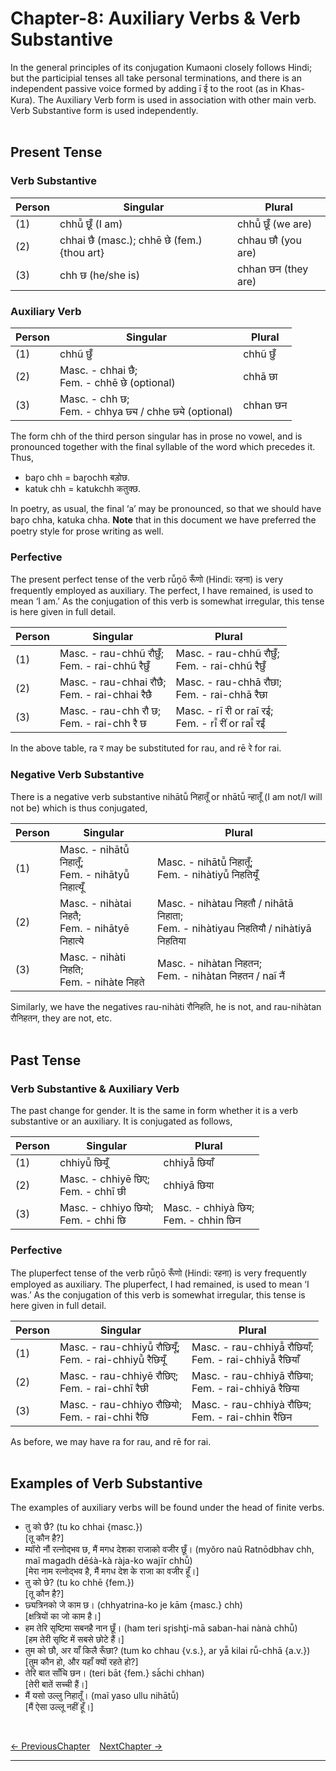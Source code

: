 # Chapter-8: Auxiliary Verbs & Verb Substantive

In the general principles of its conjugation Kumaoni closely follows Hindi; but the participial tenses all take personal terminations, and there is an independent passive voice formed by adding ī ई to the root (as in Khas-Kura). The Auxiliary Verb form is used in association with other main verb. Verb Substantive form is used independently.
<br><br>

## Present Tense

### Verb Substantive
| Person | Singular | Plural |
| ------------- | ------------- | ------------- |
| (1) | chhū̃ छूँ (I am) | chhū̃ छूँ (we are) |
| (2) | chhai छै (masc.); chhē छे (fem.) {thou art} | chhau छौ (you are) |
| (3) | chh छ (he/she is) | chhan छन (they are) |

### Auxiliary Verb
| Person | Singular | Plural |
| ------------- | ------------- | ------------- |
| (1) | chhũ छुँ | chhũ छुँ |
| (2) | Masc. - chhai छै; <br>Fem. - chhē छे (optional) | chhā छा |
| (3) | Masc. - chh छ; <br>Fem. - chhya छ्य / chhe छ्ये (optional) | chhan छन |

The form chh of the third person singular has in prose no vowel, and is pronounced together with the final syllable of the word which precedes it. Thus,
- bar̥o chh = bar̥ochh बड़ोछ.
- katuk chh = katukchh कतुक्छ.

In poetry, as usual, the final ‘a’ may be pronounced, so that we should have bar̥o chha, katuka chha. <b>Note</b> that in this document we have preferred the poetry style for prose writing as well.

### Perfective
The present perfect tense of the verb rū̃n̥ō रूँणो (Hindi: रहना) is very frequently employed as auxiliary. The perfect, I have remained, is used to mean ‘I am.’ As the conjugation of this verb is somewhat irregular, this tense is here given in full detail.

| Person | Singular | Plural |
| ------------- | ------------- | ------------- |
| (1) | Masc. - rau-chhũ रौछुँ; <br>Fem. - rai-chhũ रैछुँ | Masc. - rau-chhũ रौछुँ; <br>Fem. - rai-chhũ रैछुँ |
| (2) | Masc. - rau-chhai रौछै; <br>Fem. - rai-chhai रैछै | Masc. - rau-chhā रौछा; <br>Fem. - rai-chhā रैछा |
| (3) | Masc. - rau-chh रौ छ; <br>Fem. - rai-chh रै छ | Masc. - rī री or raī रई; <br>Fem. - rī̃ रीं or raī̃ रईं |

In the above table, ra र may be substituted for rau, and rē रे for rai.

### Negative Verb Substantive
There is a negative verb substantive nihātū̃ निहातूँ or nhātū̃ न्हातूँ (I am not/I will not be) which is thus conjugated,

| Person | Singular | Plural |
| ------------- | ------------- | ------------- |
| (1) | Masc. - nihātū̃ निहातूँ; <br>Fem. - nihātyū̃ निहात्यूँ | Masc. - nihātū̃ निहातूँ; <br>Fem. - nihàtiyū̃ निहतियूँ |
| (2) | Masc. - nihàtai निहतै; <br>Fem. - nihātyē निहात्ये | Masc. - nihàtau निहतौ / nihātā निहाता; <br>Fem. - nihàtiyau निहतियौ / nihàtiyā निहतिया |
| (3) | Masc. - nihàti निहति; <br>Fem. - nihàte निहते | Masc. - nihàtan निहतन; <br>Fem. - nihàtan निहतन / naĩ नैं |

Similarly, we have the negatives rau-nihàti रौनिहति, he is not, and rau-nihàtan रौनिहतन, they are not, etc.
<br><br>

## Past Tense

### Verb Substantive & Auxiliary Verb
The past change for gender. It is the same in form whether it is a verb substantive or an auxiliary. It is conjugated as follows,

| Person | Singular | Plural |
| ------------- | ------------- | ------------- |
| (1) | chhiyū̃ छियूँ | chhiyā̃ छियाँ |
| (2) | Masc. - chhiyē छिए; <br>Fem. - chhī छी | chhiyā छिया |
| (3) | Masc. - chhiyo छियो; <br>Fem. - chhi छि | Masc. - chhiyà छिय; <br>Fem. - chhin छिन |

### Perfective
The pluperfect tense of the verb rū̃n̥ō रूँणो (Hindi: रहना) is very frequently employed as auxiliary. The pluperfect, I had remained, is used to mean ‘I was.’ As the conjugation of this verb is somewhat irregular, this tense is here given in full detail.

| Person | Singular | Plural |
| ------------- | ------------- | ------------- |
| (1) | Masc. - rau-chhiyū̃ रौछियूँ; <br>Fem. - rai-chhiyū̃ रैछियूँ | Masc. - rau-chhiyā̃ रौछियाँ; <br>Fem. - rai-chhiyā̃ रैछियाँ |
| (2) | Masc. - rau-chhiyē रौछिए; <br>Fem. - rai-chhī रैछी | Masc. - rau-chhiyā रौछिया; <br>Fem. - rai-chhiyā रैछिया |
| (3) | Masc. - rau-chhiyo रौछियो; <br>Fem. - rai-chhi रैछि | Masc. - rau-chhiyà रौछिय; <br>Fem. - rai-chhin रैछिन |

As before, we may have ra for rau, and rē for rai.
<br><br>

## Examples of Verb Substantive
The examples of auxiliary verbs will be found under the head of finite verbs.

- तु को छै? (tu ko chhai {masc.})<br>
[तू कौन है?]
- म्यॉरो नौं रत्नोद्भव छ, मैं मगध देशका राजाको वजीर छूँ। (myŏro naũ Ratnōdbhav chh, maĩ magadh dēśà-kà ràja-ko wajīr chhū̃)<br>
[मेरा नाम रत्नोद्भव है, मैं मगध देश के राजा का वजीर हूँ।]
- तु को छे? (tu ko chhē {fem.})<br>
[तू कौन है?]
- छ्यत्रिनको जे काम छ। (chhyatrina-ko je kām {masc.} chh)<br>
[क्षत्रियों का जो काम है।]
- हम तेरि सृष्टिमा सबनहै नान छूँ। (ham teri sr̥isht̥i-mā saban-hai nànà chhū̃)<br>
[हम तेरी सृष्टि में सबसे छोटे हैं।]
- तुम को छौ, अर याँ किलै रूँछा? (tum ko chhau {v.s.}, ar yā̃ kilai rū̃-chhā {a.v.})<br>
[तुम कौन हो, और यहाँ क्यों रहते हो?]
- तेरि बात साँचि छन। (teri bāt {fem.} sà̃chi chhan)<br>
[तेरी बातें सच्ची हैं।]
- मैं यसो उल्लु निहातूँ। (maĩ yaso ullu nihātū̃)<br>
[मैं ऐसा उल्लू नहीं हूँ।]


<br>

[<- PreviousChapter](/major/7_Pronouns.md) &ensp; [NextChapter ->](https://pages.github.com/)

---